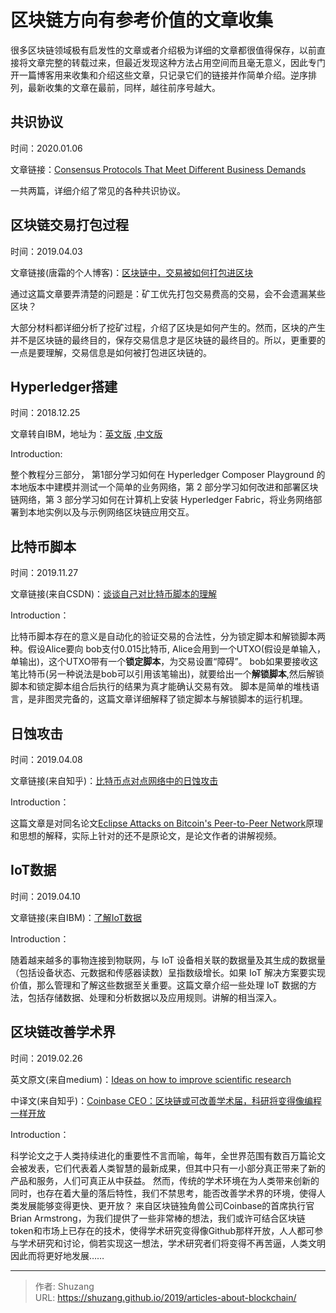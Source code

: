 # 区块链方向有参考价值的文章收集


很多区块链领域极有启发性的文章或者介绍极为详细的文章都很值得保存，以前直接将文章完整的转载过来，但最近发现这种方法占用空间而且毫无意义，因此专门开一篇博客用来收集和介绍这些文章，只记录它们的链接并作简单介绍。逆序排列，最新收集的文章在最前，同样，越往前序号越大。

## 共识协议

时间：2020.01.06

文章链接：[Consensus Protocols That Meet Different Business Demands]( https://blockchain.intellectsoft.net/blog/consensus-protocols-that-meet-different-business-demands/ )

一共两篇，详细介绍了常见的各种共识协议。

## 区块链交易打包过程

时间：2019.04.03

文章链接(唐霜的个人博客)：[区块链中，交易被如何打包进区块](https://www.tangshuang.net/4097.html)

通过这篇文章要弄清楚的问题是：矿工优先打包交易费高的交易，会不会遗漏某些区块？

大部分材料都详细分析了挖矿过程，介绍了区块是如何产生的。然而，区块的产生并不是区块链的最终目的，保存交易信息才是区块链的最终目的。所以，更重要的一点是要理解，交易信息是如何被打包进区块链的。

## Hyperledger搭建

时间：2018.12.25

文章转自IBM，地址为：[英文版](https://www.ibm.com/developerworks/cloud/library/cl-model-test-your-blockchain-network-with-hyperledger-composer-playground/index.html) ,[中文版](https://www.ibm.com/developerworks/cn/cloud/library/cl-model-test-your-blockchain-network-with-hyperledger-composer-playground/index.html?ca=drs-)

Introduction:

整个教程分三部分， 第1部分学习如何在 Hyperledger Composer Playground 的本地版本中建模并测试一个简单的业务网络，第 2 部分学习如何改进和部署区块链网络，第 3 部分学习如何在计算机上安装 Hyperledger Fabric，将业务网络部署到本地实例以及与示例网络区块链应用交互。

## 比特币脚本

时间：2019.11.27

文章链接(来自CSDN)：[谈谈自己对比特币脚本的理解](https://blog.csdn.net/pony_maggie/article/details/73656597)

Introduction：

比特币脚本存在的意义是自动化的验证交易的合法性，分为锁定脚本和解锁脚本两种。假设Alice要向 bob支付0.015比特币, Alice会用到一个UTXO(假设是单输入，单输出)，这个UTXO带有一个**锁定脚本**，为交易设置“障碍”。 bob如果要接收这笔比特币(另一种说法是bob可以引用该笔输出)，就要给出一个**解锁脚本**,然后解锁脚本和锁定脚本组合后执行的结果为真才能确认交易有效。  脚本是简单的堆栈语言，是非图灵完备的，这篇文章详细解释了锁定脚本与解锁脚本的运行机理。

## 日蚀攻击

时间：2019.04.08

文章链接(来自知乎)：[比特币点对点网络中的日蚀攻击](https://zhuanlan.zhihu.com/p/42446193)

Introduction：

这篇文章是对同名论文[Eclipse Attacks on Bitcoin's Peer-to-Peer Network](https://www.usenix.org/system/files/conference/usenixsecurity15/sec15-paper-heilman.pdf)原理和思想的解释，实际上针对的还不是原论文，是论文作者的讲解视频。

## IoT数据

时间：2019.04.10

文章链接(来自IBM)：[了解IoT数据](https://www.ibm.com/developerworks/cn/iot/library/iot-lp301-iot-manage-data/index.html)

Introduction：

随着越来越多的事物连接到物联网，与 IoT 设备相关联的数据量及其生成的数据量（包括设备状态、元数据和传感器读数）呈指数级增长。如果 IoT 解决方案要实现价值，那么管理和了解这些数据至关重要。这篇文章介绍一些处理 IoT 数据的方法，包括存储数据、处理和分析数据以及应用规则。讲解的相当深入。

## 区块链改善学术界

时间：2019.02.26

英文原文(来自medium)：[Ideas on how to improve scientific research](https://medium.com/@barmstrong/ideas-on-how-to-improve-scientific-research-9e2e56474132)

中译文(来自知乎)：[Coinbase CEO：区块链或可改善学术届，科研将变得像编程一样开放](https://zhuanlan.zhihu.com/p/57732457)

Introduction：

科学论文之于人类持续进化的重要性不言而喻，每年，全世界范围有数百万篇论文会被发表，它们代表着人类智慧的最新成果，但其中只有一小部分真正带来了新的产品和服务，人们可真正从中获益。
然而，传统的学术环境在为人类带来创新的同时，也存在着大量的落后特性，我们不禁思考，能否改善学术界的环境，使得人类发展能够变得更快、更开放？
来自区块链独角兽公司Coinbase的首席执行官Brian Armstrong，为我们提供了一些非常棒的想法，我们或许可结合区块链token和市场上已存在的技术，使得学术研究变得像Github那样开放，人人都可参与学术研究和讨论，倘若实现这一想法，学术研究者们将变得不再苦逼，人类文明因此而将更好地发展…… 

---

> 作者: Shuzang  
> URL: https://shuzang.github.io/2019/articles-about-blockchain/  

